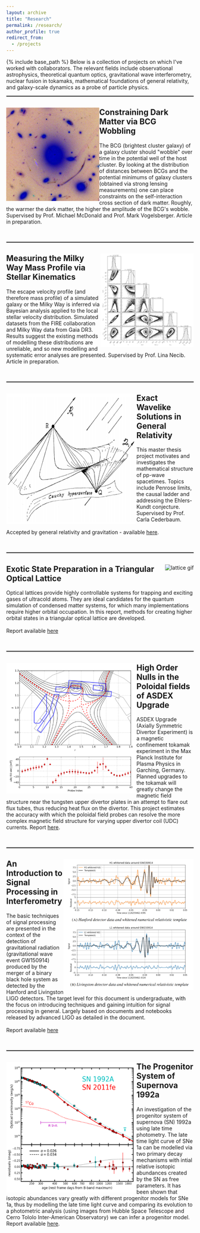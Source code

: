 ```yaml
---
layout: archive
title: "Research"
permalink: /research/
author_profile: true
redirect_from:
  - /projects
---
```


{% include base_path %}
Below is a collection of projects on which I've worked with collaborators. The relevant fields include observational astrophysics, theoretical quantum optics, gravitational wave interferometry, nuclear fusion in tokamaks, mathematical foundations of general relativity, and galaxy-scale dynamics as a probe of particle physics.  

<hr style="border:1px solid gray">


<div style="clear: both;">
  <div style="float: left; margin-right 5em;">
    <img src="/images/lens.png" alt="strong lensing for estimation of potential minimum" width="250" height="250">
  </div>
  <div>
  <h2>Constraining Dark Matter via BCG Wobbling</h2>
    <p>The BCG (brightest cluster galaxy) of a galaxy cluster should "wobble" over time in the potential well of the host cluster. By looking at the distribution of distances between BCGs and the potential minimums of galaxy clusters (obtained via strong lensing measurements) one can place constraints on the self-interaction cross section of dark matter. Roughly, the warmer the dark matter, the higher the amplitude of the BCG's wobble.  Supervised by Prof. Michael McDonald and Prof. Mark Vogelsberger. Article in preparation.</p>
  </div>
</div>

<br clear="left"/>
<hr style="border:1px solid gray">


<div style="clear: both;">
  <div style="float: right; margin-right 5em;">
    <img src="/images/vesc2.png" alt="vesc corner plot" width="250" height="250">
  </div>
  <div>
  <h2>Measuring the Milky Way Mass Profile via Stellar Kinematics</h2>
    <p>The escape velocity profile (and therefore mass profile) of a simulated galaxy or the Milky Way is inferred via Bayesian analysis applied to the local stellar velocity distribution. Simulated datasets from the FIRE collaboration and Milky Way data from Gaia DR3. Results suggest the existing methods of modelling these distributions are unreliable, and so new modelling and systematic error analyses are presented. Supervised by Prof. Lina Necib. Article in preparation.</p>
  </div>
</div>

<br clear="left"/>
<hr style="border:1px solid gray">


<div style="clear: both;">
  <div style="float: left; margin-right 1em;">
    <img src="/images/penrose.png" alt="penrose" width="350" height="350">
  </div>
  <div>
    <h2>Exact Wavelike Solutions in General Relativity</h2>
    <p>This master thesis project motivates and investigates the mathematical structure of
    pp-wave spacetimes. Topics include Penrose limits, the causal ladder and addressing
    the Ehlers-Kundt conjecture. Supervised by Prof. Carla Cederbaum. <br><br> Accepted by general relativity and gravitation -  available <a href="https://arxiv.org/abs/2207.03591">here</a>.</p>
  </div>
</div>

<br clear="left"/>
<hr style="border:1px solid gray">


<div style="clear: both;">
  <div style="float: right; margin-right 1em;">
    <img src="/images/lattice.gif" alt="lattice gif" width="400" height="400">
  </div>
  <div>
    <h2>Exotic State Preparation in a Triangular Optical Lattice</h2>
    <p>Optical lattices provide highly controllable systems for trapping and exciting gases of ultracold atoms. They are ideal candidates for the quantum simulation of condensed matter systems, for which many implementations require higher orbital occupation. In this report, methods for creating higher orbital states in a triangular optical lattice are developed. <br><br>Report available <a href="/files/lattice.pdf">here</a>
  </p>
  </div>
</div>

<br clear="left"/>
<hr style="border:1px solid gray">


<div style="clear: both;">
  <div style="float: left; margin-right 1em;">
    <img src="/images/ippprok.png" alt="mag field" width="350" height="350">
  </div>
  <div>
    <h2>High Order Nulls in the Poloidal fields of ASDEX Upgrade</h2>
    <p>ASDEX Upgrade (Axially Symmetric Divertor Experiment) is a magnetic confinement tokamak experiment in the Max Planck Institute for  Plasma Physics in Garching, Germany. Planned upgrades to the tokamak will greatly change the magnetic field structure near the tungsten upper divertor plates in an attempt to flare out flux tubes, thus reducing heat flux on the divertor. This project estimates the accuracy with which the poloidal field probes can resolve the more complex magnetic field structure for varying upper divertor coil (UDC) currents. Report <a href="/files/nulls.pdf">here</a>.</p>
  </div>
</div>

<br clear="left"/>
<hr style="border:1px solid gray">


<div style="clear: both;">
  <div style="float: right; margin-right 1em;">
    <img src="/images/sigpros.png" alt="interferometry" width="350" height="350">
  </div>
  <div>
    <h2>An Introduction to Signal Processing in Interferometry</h2>
    <p>The basic techniques of signal processing are presented in the context of the detection of gravitational radiation (gravitational wave event GW150914) produced by the merger of a binary black hole system as detected by the Hanford and Livingston LIGO detectors. The target level for this document is undergraduate, with the focus on introducing techniques and gaining intuition for signal processing in general. Largely based on documents and notebooks released by advanced LIGO as detailed in the document. <br><br>Report available <a href="/files/sigpros.pdf">here</a>
  </p>
  </div>
</div>

<br clear="left"/>
<hr style="border:1px solid gray">


<div style="clear: both;">
  <div style="float: left; margin-right 1em;">
    <img src="/images/92a.png" alt="sn1992a" width="350" height="350">
  </div>
  <div>
    <h2>The Progenitor System of Supernova 1992a</h2>
    <p>An investigation of the progenitor system of supernova (SN) 1992a using late time photometry. The late time light curve of SNe 1a can be modelled via two primary decay mechanisms with intial relative isotopic abundances created by the SN as free parameters. It has been shown that isotopic abundances vary greatly with different progenitor models for SNe 1a, thus by modelling the late time light curve and comparing its evolution to a photometric analysis (using images from Hubble Space Telescope and Cerro Tololo Inter-American Observatory) we can infer a progenitor model. Report available <a href="/files/92a.pdf">here</a>.</p>
  </div>
</div>

<br clear="left"/>